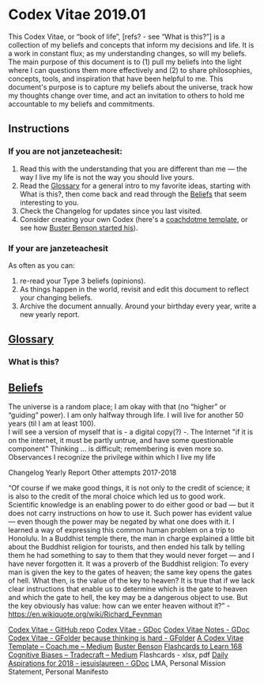 # Codex Vitae 2019.01

This Codex Vitae, or “book of life”, [refs? - see “What is this?”] is a collection of my beliefs and concepts that inform my decisions and life. It is a work in constant flux; as my understanding changes, so will my beliefs. The main purpose of this document is to (1) pull my beliefs into the light where I can questions them more effectively and (2) to share philosophies, concepts, tools, and inspiration that have been helpful to me.
This document's purpose is to capture my beliefs about the universe, track how my thoughts change over time, and act an invitation to others to hold me accountable to my beliefs and commitments.

## Instructions
### If you are not janzeteachesit:
1. Read this with the understanding that you are different than me — the way I live my life is not the way you should live yours.
2. Read the [Glossary](glossary) for a general intro to my favorite ideas, starting with What is this?, then come back and read through the [Beliefs](beliefs) that seem interesting to you.
3. Check the Changelog for updates since you last visited.
4. Consider creating your own Codex (here's a [coachdotme template](https://medium.com/@coachdotme/562e2a24d7d), or see how [Buster Benson started his](https://github.com/busterbenson/public/blob/master/book-of-beliefs-2012.md)).

### If your are janzeteachesit
As often as you can:
1. re-read your Type 3 beliefs (opinions).
2. As things happen in the world, revisit and edit this document to reflect your changing beliefs.
3. Archive the document annually.
Around your birthday every year, write a new yearly report.

## [Glossary](#glossary)

### What is this?

## [Beliefs](#beliefs)
The universe is a random place; I am okay with that (no “higher” or “guiding” power).
I am only halfway through life.  I will live for another 50 years (til I am at least 100).  
I will see a version of myself that is  - a digital copy(?) -.
The Internet
"if it is on the internet, it must be partly untrue, and have some questionable component"
Thinking
… is difficult; remembering is even more so.
Observances
I recognize the privilege within which I live my life

Changelog
Yearly Report
Other attempts
2017-2018


“Of course if we make good things, it is not only to the credit of science; it is also to the credit of the moral choice which led us to good work. Scientific knowledge is an enabling power to do either good or bad — but it does not carry instructions on how to use it. Such power has evident value — even though the power may be negated by what one does with it.
I learned a way of expressing this common human problem on a trip to Honolulu. In a Buddhist temple there, the man in charge explained a little bit about the Buddhist religion for tourists, and then ended his talk by telling them he had something to say to them that they would never forget — and I have never forgotten it. It was a proverb of the Buddhist religion:
To every man is given the key to the gates of heaven; the same key opens the gates of hell.
What then, is the value of the key to heaven? It is true that if we lack clear instructions that enable us to determine which is the gate to heaven and which the gate to hell, the key may be a dangerous object to use.
But the key obviously has value: how can we enter heaven without it?” - https://en.wikiquote.org/wiki/Richard_Feynman


[Codex Vitae - GitHub repo](https://github.com/janzeteachesit/codex-vitae)
[Codex Vitae - GDoc](https://drive.google.com/open?id=1MkffdvhLGGvfUiqrq7uH52dNxT2ZUWTBFTG6bP4-Uco)
[Codex Vitae Notes - GDoc](https://drive.google.com/open?id=1QNAWEcsv1m5Cpb7BbdiBMNxQblYHBp8gPLu7JV77yGU)
[Codex Vitae - GFolder](https://drive.google.com/open?id=1a-H9swbUcqKNCi8hI-7v5y_VTEte7luq)
[because thinking is hard - GFolder](https://drive.google.com/open?id=1FYqu5BBo-84MKmNgA8gOqdbShRLQCt3K)
[A Codex Vitae Template – Coach.me – Medium](https://medium.com/@coachdotme/562e2a24d7d)
[Buster Benson](http://busterbenson.com/)
[Flashcards to Learn 168 Cognitive Biases – Tradecraft – Medium](https://medium.com/tradecraft-traction/flashcards-to-learn-168-cognitive-biases-4c37f3418f15)
Flashcards - xlsx, pdf
[Daily Aspirations for 2018 - jesuislaureen - GDoc](https://drive.google.com/open?id=1_5u5tNcYF2zUCXKUFEll1Y51z1crZXNg7YkUdIQcFRU)
LMA, Personal Mission Statement, Personal Manifesto
